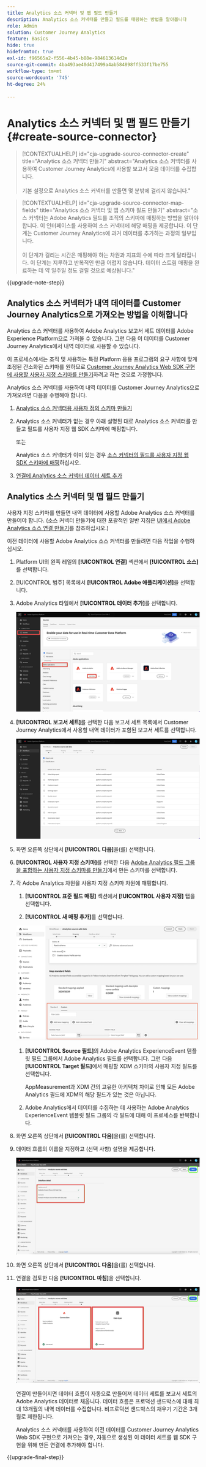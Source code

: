 ```yaml
---
title: Analytics 소스 커넥터 및 맵 필드 만들기
description: Analytics 소스 커넥터를 만들고 필드를 매핑하는 방법을 알아봅니다
role: Admin
solution: Customer Journey Analytics
feature: Basics
hide: true
hidefromtoc: true
exl-id: f96565a2-f556-4b45-b88e-984613614d2e
source-git-commit: 4ba493ae40d417499a4ab584898ff533f17be755
workflow-type: tm+mt
source-wordcount: '745'
ht-degree: 24%

---
```


# Analytics 소스 커넥터 및 맵 필드 만들기 {#create-source-connector}

<!-- markdownlint-disable MD034 -->

>[!CONTEXTUALHELP]
>id="cja-upgrade-source-connector-create"
>title="Analytics 소스 커넥터 만들기"
>abstract="Analytics 소스 커넥터를 사용하여 Customer Journey Analytics에 사용할 보고서 모음 데이터를 수집합니다.<br><br>기본 설정으로 Analytics 소스 커넥터를 만들면 몇 분밖에 걸리지 않습니다."

<!-- markdownlint-enable MD034 -->

<!-- markdownlint-disable MD034 -->

>[!CONTEXTUALHELP]
>id="cja-upgrade-source-connector-map-fields"
>title="Analytics 소스 커넥터 및 맵 스키마 필드 만들기"
>abstract="소스 커넥터는 Adobe Analytics 필드를 조직의 스키마에 매핑하는 방법을 알아야 합니다. 이 인터페이스를 사용하여 소스 커넥터에 해당 매핑을 제공합니다. 이 단계는 Customer Journey Analytics에 과거 데이터를 추가하는 과정의 일부입니다.<br><br>이 단계가 걸리는 시간은 매핑해야 하는 차원과 지표의 수에 따라 크게 달라집니다. 이 단계는 지루하고 반복적인 만큼 어렵지 않습니다. 데이터 스트림 매핑을 완료하는 데 약 일주일 정도 걸릴 것으로 예상됩니다."

<!-- markdownlint-enable MD034 -->

{{upgrade-note-step}}

## Analytics 소스 커넥터가 내역 데이터를 Customer Journey Analytics으로 가져오는 방법을 이해합니다

Analytics 소스 커넥터를 사용하여 Adobe Analytics 보고서 세트 데이터를 Adobe Experience Platform으로 가져올 수 있습니다. 그런 다음 이 데이터를 Customer Journey Analytics에서 내역 데이터로 사용할 수 있습니다.

이 프로세스에서는 조직 및 사용하는 특정 Platform 응용 프로그램의 요구 사항에 맞게 조정된 간소화된 스키마를 원하므로 [Customer Journey Analytics Web SDK 구현에 사용할 사용자 지정 스키마를 만들기](/help/getting-started/cja-upgrade/cja-upgrade-schema-create.md)하려고 하는 것으로 가정합니다.

Analytics 소스 커넥터를 사용하여 내역 데이터를 Customer Journey Analytics으로 가져오려면 다음을 수행해야 합니다.

1. [Analytics 소스 커넥터용 사용자 정의 스키마 만들기](/help/getting-started/cja-upgrade/cja-upgrade-source-connector-schema.md)

1. Analytics 소스 커넥터가 없는 경우 아래 설명된 대로 Analytics 소스 커넥터를 만들고 필드를 사용자 지정 웹 SDK 스키마에 매핑합니다.

   또는

   Analytics 소스 커넥터가 이미 있는 경우 [소스 커넥터의 필드를 사용자 지정 웹 SDK 스키마에 매핑](/help/getting-started/cja-upgrade/cja-upgrade-from-source-connector.md)하십시오.

1. [연결에 Analytics 소스 커넥터 데이터 세트 추가](/help/getting-started/cja-upgrade/cja-upgrade-source-connector-dataset.md)

## Analytics 소스 커넥터 및 맵 필드 만들기

사용자 지정 스키마를 만들면 내역 데이터에 사용할 Adobe Analytics 소스 커넥터를 만들어야 합니다. (소스 커넥터 만들기에 대한 포괄적인 일반 지침은 [UI에서 Adobe Analytics 소스 연결 만들기](https://experienceleague.adobe.com/docs/experience-platform/sources/ui-tutorials/create/adobe-applications/analytics.html)를 참조하십시오.)

이전 데이터에 사용할 Adobe Analytics 소스 커넥터를 만들려면 다음 작업을 수행하십시오.

1. Platform UI의 왼쪽 레일의 **[!UICONTROL 연결]** 섹션에서 **[!UICONTROL 소스]**&#x200B;를 선택합니다.

1. [!UICONTROL 범주] 목록에서 **[!UICONTROL Adobe 애플리케이션]**&#x200B;을 선택합니다.

1. Adobe Analytics 타일에서 **[!UICONTROL 데이터 추가]**&#x200B;를 선택합니다.

   ![Adobe 응용 프로그램과 함께 소스가 선택된 Adobe Experience Platform 창 및 강조 표시된 데이터 추가](./assets/sources-overview.png)

1. **[!UICONTROL 보고서 세트]**&#x200B;를 선택한 다음 보고서 세트 목록에서 Customer Journey Analytics에서 사용할 내역 데이터가 포함된 보고서 세트를 선택합니다.

   ![보고서 세트 목록을 표시하는 Adobe Experience Platform 창](./assets/report-suites.png)

1. 화면 오른쪽 상단에서 **[!UICONTROL 다음]**&#x200B;을(를) 선택합니다.

1. **[!UICONTROL 사용자 지정 스키마]**&#x200B;를 선택한 다음 [Adobe Analytics 필드 그룹을 포함하는 사용자 지정 스키마를 만들기](/help/getting-started/cja-upgrade/cja-upgrade-source-connector-schema.md)에서 만든 스키마를 선택합니다. <!-- Deleted this, because I changed this from choosing the default schemawe're pointing them now at the schema they just created: "Adobe Experience Platform  automatically creates the schema and the corresponding dataset to map all standard fields from the selected Adobe Analytics report suite." -->

   <!-- add screenshot -->

1. 각 Adobe Analytics 차원을 사용자 지정 스키마 차원에 매핑합니다.

   1. **[!UICONTROL 표준 필드 매핑]** 섹션에서 **[!UICONTROL 사용자 지정]** 탭을 선택합니다.

   1. **[!UICONTROL 새 매핑 추가]**&#x200B;를 선택합니다.

   ![스키마 필드 매핑](assets/schema-mapping.png)

   1. **[!UICONTROL Source 필드]**&#x200B;의 Adobe Analytics ExperienceEvent 템플릿 필드 그룹에서 Adobe Analytics 필드를 선택합니다. 그런 다음 **[!UICONTROL Target 필드]**&#x200B;에서 매핑할 XDM 스키마의 사용자 지정 필드를 선택합니다.

      AppMeasurement과 XDM 간의 고유한 아키텍처 차이로 인해 모든 Adobe Analytics 필드에 XDM의 해당 필드가 있는 것은 아닙니다.

   1. Adobe Analytics에서 데이터를 수집하는 데 사용하는 Adobe Analytics ExperienceEvent 템플릿 필드 그룹의 각 필드에 대해 이 프로세스를 반복합니다.

1. 화면 오른쪽 상단에서 **[!UICONTROL 다음]**&#x200B;을(를) 선택합니다.

1. 데이터 흐름의 이름을 지정하고 (선택 사항) 설명을 제공합니다.

   ![데이터 흐름 세부 정보 섹션을 강조 표시하는 Adobe Experience Platform 창](./assets/dataflow-detail.png)

1. 화면 오른쪽 상단에서 **[!UICONTROL 다음]**&#x200B;을(를) 선택합니다.

1. 연결을 검토한 다음 **[!UICONTROL 마침]**&#x200B;을 선택합니다.

   ![검토를 위해 연결 및 데이터 형식 섹션을 강조 표시하는 Adobe Experience Platform 창](./assets/review.png)

   연결이 만들어지면 데이터 흐름이 자동으로 만들어져 데이터 세트를 보고서 세트의 Adobe Analytics 데이터로 채웁니다. 데이터 흐름은 프로덕션 샌드박스에 대해 최대 13개월의 내역 데이터를 수집합니다. 비프로덕션 샌드박스의 채우기 기간은 3개월로 제한됩니다.

   Analytics 소스 커넥터를 사용하여 이전 데이터를 Customer Journey Analytics Web SDK 구현으로 가져오는 경우, 자동으로 생성된 이 데이터 세트를 웹 SDK 구현을 위해 만든 연결에 추가해야 합니다.

{{upgrade-final-step}}

